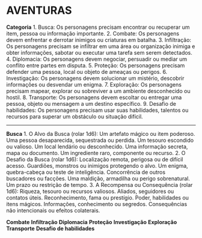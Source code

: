 # AVENTURAS

**Categoria**
    1. Busca: Os personagens precisam encontrar ou recuperar um item, pessoa ou informação importante.
    2. Combate: Os personagens devem enfrentar e derrotar inimigos ou criaturas em batalha.
    3. Infiltração: Os personagens precisam se infiltrar em uma área ou organização inimiga e obter informações, sabotar ou executar uma tarefa sem serem detectados.
    4. Diplomacia: Os personagens devem negociar, persuadir ou mediar um conflito entre partes em disputa.
    5. Proteção: Os personagens precisam defender uma pessoa, local ou objeto de ameaças ou perigos.
    6. Investigação: Os personagens devem solucionar um mistério, descobrir informações ou desvendar um enigma.
    7. Exploração: Os personagens precisam mapear, explorar ou sobreviver a um ambiente desconhecido ou hostil.
    8. Transporte: Os personagens devem escoltar ou entregar uma pessoa, objeto ou mensagem a um destino específico.
    9. Desafio de habilidades: Os personagens precisam usar suas habilidades, talentos ou recursos para superar um obstáculo ou situação difícil.

---------------------------------------------------------------------------------

**Busca**
    1. O Alvo da Busca (rolar 1d6):
        Um artefato mágico ou item poderoso.
        Uma pessoa desaparecida, sequestrada ou perdida.
        Um tesouro escondido ou valioso.
        Um local lendário ou desconhecido.
        Uma informação secreta, mapa ou documento.
        Um ingrediente raro, componente ou recurso.
    2. O Desafio da Busca (rolar 1d6):
        Localização remota, perigosa ou de difícil acesso.
        Guardiões, monstros ou inimigos protegendo o alvo.
        Um enigma, quebra-cabeça ou teste de inteligência.
        Concorrência de outros buscadores ou facções.
        Uma maldição, armadilha ou perigo sobrenatural.
        Um prazo ou restrição de tempo.
    3. A Recompensa ou Consequência (rolar 1d6):
        Riqueza, tesouro ou recursos valiosos.
        Aliados, seguidores ou contatos úteis.
        Reconhecimento, fama ou prestígio.
        Poder, habilidades ou itens mágicos.
        Informações, conhecimento ou segredos.
        Consequências não intencionais ou efeitos colaterais.

**Combate**
**Infiltração**
**Diplomacia**
**Proteção**
**Investigação**
**Exploração**
**Transporte**
**Desafio de habilidades**
